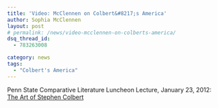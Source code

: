 ```yaml
---
title: 'Video: McClennen on Colbert&#8217;s America'
author: Sophia McClennen
layout: post
# permalink: /news/video-mcclennen-on-colberts-america/
dsq_thread_id:
  - 783263008

category: news
tags:
  - "Colbert's America"
---
```

Penn State Comparative Literature Luncheon Lecture, January 23, 2012: [The Art of Stephen Colbert][1]

 [1]: http://cnet.pegcentral.com/player.php?video=5a8c0819d8c6714f1abc29808b2ba792